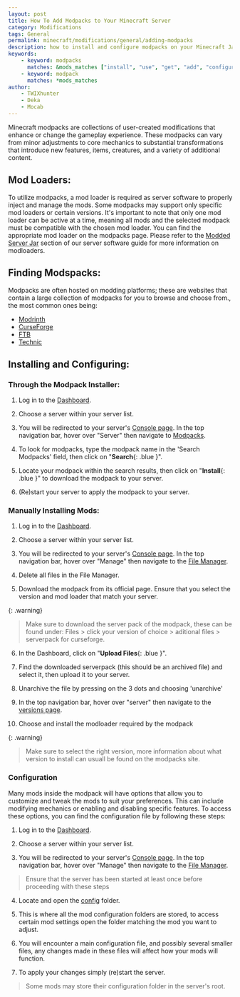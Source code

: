```yaml
---
layout: post
title: How To Add Modpacks to Your Minecraft Server
category: Modifications
tags: General
permalink: minecraft/modifications/general/adding-modpacks
description: how to install and configure modpacks on your Minecraft Java server
keywords:
    - keyword: modpacks
      matches: &mods_matches ["install", "use", "get", "add", "configure", "load", "put", "upload"]
    - keyword: modpack
      matches: *mods_matches
author:
    - TWIXhunter
    - Deka
    - Mocab
---
```


Minecraft modpacks are collections of user-created modifications that enhance or change the gameplay experience. These modpacks can vary from minor adjustments to core mechanics to substantial transformations that introduce new features, items, creatures, and a variety of additional content.


## Mod Loaders:

To utilize modpacks, a mod loader is required as server software to properly inject and manage the mods. Some modpacks may support only specific mod loaders or certain versions. It's important to note that only one mod loader can be active at a time, meaning all mods and the selected modpack must be compatible with the chosen mod loader. You can find the appropriate mod loader on the modpacks page. Please refer to the [Modded Server Jar](/minecraft/java/general/server-software#modded-server-jars) section of our server software guide for more information on modloaders.

## Finding Modspacks:

Modpacks are often hosted on modding platforms; these are websites that contain a large collection of modpacks for you to browse and choose from., the most common ones being:

-   [Modrinth](https://modrinth.com/modpacks)
-   [CurseForge](https://www.curseforge.com/minecraft/search?page=1&pageSize=20&sortBy=relevancy&class=modpacks)
-   [FTB](https://www.feed-the-beast.com/modpacks?sort=featured)
-   [Technic](https://www.technicpack.net/modpacks)

## Installing and Configuring:

### Through the Modpack Installer:

1. Log in to the [Dashboard](https://client.falixnodes.net/).

2. Choose a server within your server list.

3. You will be redirected to your server's [Console page](https://client.falixnodes.net/server/console). In the top navigation bar, hover over "Server" then navigate to [Modpacks](https://client.falixnodes.net/server/modpacks).

4. To look for modpacks, type the modpack name in the 'Search Modpacks' field, then click on "**Search**{: .blue }".

5. Locate your modpack within the search results, then click on "**Install**{: .blue }" to download the modpack to your server.

6. (Re)start your server to apply the modpack to your server.

### Manually Installing Mods:

1. Log in to the [Dashboard](https://client.falixnodes.net/).

2. Choose a server within your server list.

3. You will be redirected to your server's [Console page](https://client.falixnodes.net/server/console). In the top navigation bar, hover over "Manage" then navigate to the [File Manager](https://client.falixnodes.net/server/filemanager).

4. Delete all files in the File Manager.

5. Download the modpack from its official page. Ensure that you select the version and mod loader that match your server.

{: .warning}
> Make sure to download the server pack of the modpack, these can be found under: Files > click your version of choice > aditional files > serverpack for curseforge.

6. In the Dashboard, click on "**Upload Files**{: .blue }".

7. Find the downloaded serverpack (this should be an archived file) and select it, then upload it to your server.

8. Unarchive the file by pressing on the 3 dots and choosing 'unarchive'

9. In the top navigation bar, hover over "server" then navigate to the [versions page](https://client.falixnodes.net/server/versions).

10. Choose and install the modloader required by the modpack

{: .warning}
> Make sure to select the right version, more information about what version to install can usuall be found on the modpacks site.

### Configuration

Many mods inside the modpack will have options that allow you to customize and tweak the mods to suit your preferences. This can include modifying mechanics or enabling and disabling specific features. To access these options, you can find the configuration file by following these steps:

1. Log in to the [Dashboard](https://client.falixnodes.net/).

2. Choose a server within your server list.

3. You will be redirected to your server's [Console page](https://client.falixnodes.net/server/console). In the top navigation bar, hover over "Manage" then navigate to the [File Manager](https://client.falixnodes.net/server/filemanager).

> Ensure that the server has been started at least once before proceeding with these steps

4. Locate and open the [config](https://client.falixnodes.net/server/filemanager?dir=/config/) folder.

5. This is where all the mod configuration folders are stored, to access certain mod settings open the folder matching the mod you want to adjust.

6. You will encounter a main configuration file, and possibly several smaller files, any changes made in these files will affect how your mods will function.

7. To apply your changes simply (re)start the server.

> Some mods may store their configuration folder in the server's root.
